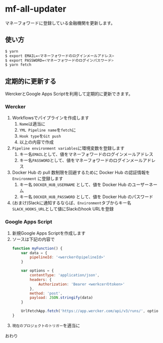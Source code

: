# mf-all-updater

マネーフォワードに登録している金融機関を更新します。

## 使い方

```sh
$ yarn
$ export EMAIL=<マネーフォワードのログインメールアドレス> 
$ export PASSWORD=<マネーフォワードのログインパスワード> 
$ yarn fetch
```

## 定期的に更新する
WerckerとGoogle Apps Scriptを利用して定期的に更新できます。

### Wercker
1. Workflowsでパイプラインを作成します
    1. `Name`は適当に
    1. `YML Pipeline name`を`fetch`に
    1. `Hook type`を`Git push`
    1. 以上の内容で作成
1. `Pipeline environment variables`に環境変数を登録します
    1. キー名`EMAIL`として、値をマネーフォワードのログインメールアドレス
    1. キー名`PASSWORD`として、値をマネーフォワードのログインメールアドレス
1. Docker Hub の pull 数制限を回避するために Docker Hub の認証情報を `Environment` に登録します
    1. キー名 `DOCKER_HUB_USERNAME` として、値を Docker Hub のユーザーネーム
    2. キー名 `DOCKER_HUB_PASSWORD` として、値を Docker Hub のパスワード
1. (おまけ)Slackに通知するならば、`Environment`タブからキー名`SLACK_HOOKS_URL`として値にSlackのhook URLを登録

### Google Apps Script
1. 新規Google Apps Scriptを作成します
1. ソースは下記の内容で
    ```javascript
    function myFunction() {
        var data = {
            pipelineId: '<werckerのpipelineId>'
        }

        var options = {
            contentType: 'application/json',
            headers: {
                Authorization: 'Bearer <werkcerのtoken>'
            }, 
            method: 'post',
            payload: JSON.stringify(data)
        }

        UrlFetchApp.fetch('https://app.wercker.com/api/v3/runs/', options)
    }
    ```
1. `現在のプロジェクトのトリガー`を適当に

おわり
